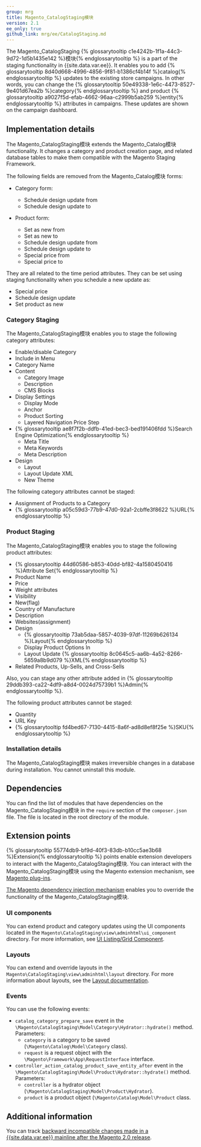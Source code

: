 ```yaml
---
group: mrg
title: Magento_CatalogStaging模块
version: 2.1
ee_only: true
github_link: mrg/ee/CatalogStaging.md
---
```


The Magento_CatalogStaging {% glossarytooltip c1e4242b-1f1a-44c3-9d72-1d5b1435e142 %}模块{% endglossarytooltip %} is a part of the staging functionality in {{site.data.var.ee}}. It enables you to add {% glossarytooltip 8d40d668-4996-4856-9f81-b1386cf4b14f %}catalog{% endglossarytooltip %} updates to the existing store campaigns. In other words, you can change the {% glossarytooltip 50e49338-1e6c-4473-8527-9e401d67ea2b %}category{% endglossarytooltip %} and product {% glossarytooltip a9027f5d-efab-4662-96aa-c2999b5ab259 %}entity{% endglossarytooltip %} attributes in campaigns. These updates are shown on the campaign dashboard.

## Implementation details

The Magento_CatalogStaging模块 extends the Magento_Catalog模块 functionality. It changes a category and product creation page, and related database tables to make them compatible with the Magento Staging Framework.

The following fields are removed from the Magento_Catalog模块 forms:

- Category form:
  - Schedule design update from
  - Schedule design update to

- Product form:
  - Set as new from
  - Set as new to
  - Schedule design update from
  - Schedule design update to
  - Special price from
  - Special price to

They are all related to the time period attributes. They can be set using staging functionality when you schedule a new update as:

- Special price
- Schedule design update
- Set product as new

### Category Staging

The Magento_CatalogStaging模块 enables you to stage the following category attributes:

- Enable/disable Category
- Include in Menu
- Category Name
- Content
    - Category Image
    - Description
    - CMS Blocks
- Display Settings
    - Display Mode
    - Anchor
    - Product Sorting
    - Layered Navigation Price Step
- {% glossarytooltip ae8f7f2b-ddfb-41ed-bec3-bed191406fdd %}Search Engine Optimization{% endglossarytooltip %}
    - Meta Title
    - Meta Keywords
    - Meta Description
- Design
    - Layout
    - Layout Update XML
    - New Theme

The following category attributes cannot be staged:

- Assignment of Products to a Category
- {% glossarytooltip a05c59d3-77b9-47d0-92a1-2cbffe3f8622 %}URL{% endglossarytooltip %}

### Product Staging

The Magento_CatalogStaging模块 enables you to stage the following product attributes:

- {% glossarytooltip 44d60586-b853-40dd-bf82-4a1580450416 %}Attribute Set{% endglossarytooltip %}
- Product Name
- Price
- Weight attributes
- Visibility
- New(flag)
- Country of Manufacture
- Description
- Websites(assignment)
- Design
  - {% glossarytooltip 73ab5daa-5857-4039-97df-11269b626134 %}Layout{% endglossarytooltip %}
  - Display Product Options In
  - Layout Update {% glossarytooltip 8c0645c5-aa6b-4a52-8266-5659a8b9d079 %}XML{% endglossarytooltip %}
- Related Products, Up-Sells, and Cross-Sells

Also, you can stage any other attribute added in {% glossarytooltip 29ddb393-ca22-4df9-a8d4-0024d75739b1 %}Admin{% endglossarytooltip %}.

The following product attributes cannot be staged:

- Quantity
- URL Key
- {% glossarytooltip fd4bed67-7130-4415-8a6f-ad8d8ef8f25e %}SKU{% endglossarytooltip %}

### Installation details

The Magento_CatalogStaging模块 makes irreversible changes in a database during installation. You cannot uninstall this module.

## Dependencies

You can find the list of modules that have dependencies on the Magento_CatalogStaging模块 in the `require` section of the `composer.json` file. The file is located in the root directory of the module.

## Extension points

{% glossarytooltip 55774db9-bf9d-40f3-83db-b10cc5ae3b68 %}Extension{% endglossarytooltip %} points enable extension developers to interact with the Magento_CatalogStaging模块. You can interact with the Magento_CatalogStaging模块 using the Magento extension mechanism, see [Magento plug-ins](http://devdocs.magento.com/guides/v2.1/extension-dev-guide/plugins.html).

[The Magento dependency injection mechanism](http://devdocs.magento.com/guides/v2.1/extension-dev-guide/depend-inj.html) enables you to override the functionality of the Magento_CatalogStaging模块.

### UI components

You can extend product and category updates using the UI components located in the `Magento\CatalogStaging\view\adminhtml\ui_component` directory. For more information, see [UI Listing/Grid Component](http://devdocs.magento.com/guides/v2.1/ui_comp_guide/components/ui-listing-grid.html).

### Layouts

You can extend and override layouts in the `Magento\CatalogStaging\view\adminhtml\layout` directory.
For more information about layouts, see the [Layout documentation](http://devdocs.magento.com/guides/v2.1/frontend-dev-guide/layouts/layout-overview.html).

### Events

You can use the following events:

- `catalog_category_prepare_save` event in the `\Magento\CatalogStaging\Model\Category\Hydrator::hydrate()` method. Parameters:
  - `category` is a category to be saved (`\Magento\Catalog\Model\Category` class).
  - `request` is a request object with the `\Magento\Framework\App\RequestInterface` interface.
- `controller_action_catalog_product_save_entity_after` event in the `\Magento\CatalogStaging\Model\Product\Hydrator::hydrate()` method. Parameters:
  - `controller` is a hydrator object (`\Magento\CatalogStaging\Model\Product\Hydrator`).
  - `product` is a product object (`\Magento\Catalog\Model\Product` class.

## Additional information

You can track [backward incompatible changes made in a {{site.data.var.ee}} mainline after the Magento 2.0 release](http://devdocs.magento.com/guides/v2.0/release-notes/backward-incompatible-changes/commerce.html).
